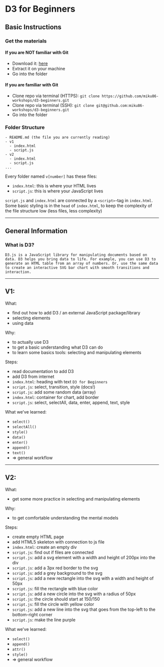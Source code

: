 # D3 for Beginners

## Basic Instructions

### Get the materials

#### If you are NOT familiar with Git

- Download it: [here](https://github.com/miku86-workshops/d3-beginners/archive/master.zip)
- Extract it on your machine
- Go into the folder

#### If you are familiar with Git

- Clone repo via terminal (HTTPS): `git clone https://github.com/miku86-workshops/d3-beginners.git`
- Clone repo via terminal (SSH): `git clone git@github.com:miku86-workshops/d3-beginners.git`
- Go into the folder

### Folder Structure

```
- README.md (the file you are currently reading)
- v1
  - index.html
  - script.js
- v2
  - index.html
  - script.js
...
```

Every folder named `v[number]` has these files:

- `index.html`: this is where your HTML lives
- `script.js`: this is where your JavaScript lives

`script.js` and `index.html` are connected by a `<script>`-tag in `index.html`. Some basic styling is in the `head` of `index.html`, to keep the complexity of the file structure low (less files, less complexity)

---

## General Information

### What is D3?

`D3.js is a JavaScript library for manipulating documents based on data. D3 helps you bring data to life. For example, you can use D3 to generate an HTML table from an array of numbers. Or, use the same data to create an interactive SVG bar chart with smooth transitions and interaction.`

---

## V1:

What:

- find out how to add D3 / an external JavaScript package/library
- selecting elements
- using data

Why:

- to actually use D3
- to get a basic understanding what D3 can do
- to learn some basics tools: selecting and manipulating elements

Steps:

- read documentation to add D3
- add D3 from internet
- `index.html`: heading with text `D3 for Beginners`
- `script.js`: select, transition, style (docs!)
- `script.js`: add some random data (array)
- `index.html`: container for chart, add border
- `script.js`: select, selectAll, data, enter, append, text, style

What we've learned:

- `select()`
- `selectAll()`
- `style()`
- `data()`
- `enter()`
- `append()`
- `text()`
- => general workflow

---

## V2:

What:

- get some more practice in selecting and manipulating elements

Why:

- to get comfortable understanding the mental models

Steps:

- create empty HTML page
- add HTML5 skeleton with connection to js file
- `index.html`: create an empty div
- `script.js`: find out if files are connected
- `script.js`: add a svg element with a width and height of 200px into the div
- `script.js`: add a 3px red border to the svg
- `script.js`: add a grey background to the svg
- `script.js`: add a new rectangle into the svg with a width and height of 50px
- `script.js`: fill the rectangle with blue color
- `script.js`: add a new circle into the svg with a radius of 50px
- `script.js`: the circle should start at 150/150
- `script.js`: fill the circle with yellow color
- `script.js`: add a new line into the svg that goes from the top-left to the bottom-right corner
- `script.js`: make the line purple

What we've learned:

- `select()`
- `append()`
- `attr()`
- `style()`
- => general workflow
